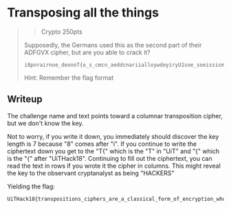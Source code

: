# Transposing all the things

> > Crypto 250pts
> 
> Supposedly, the Germans used this as the second part of their ADFGVX cipher, but are you able to crack it?
> 
> ```
> i8pnrairnoe_deonoT{o_s_cmcn_aeddcnariialloywdeyiryU1soe_soeissismeiHtsc_ca_r_irl_er}catpra_fphe__nnpknihesf_toawu__t 
> ```
> 
> Hint: Remember the flag format

## Writeup

The challenge name and text points toward a columnar transposition cipher, but we don't know the key.

Not to worry, if you write it down, you immediately should discover the key length is 7 because "8" comes after "i".
If you continue to write the ciphertext down you get to the "T{" which is the "T" in "UiT" and "{" which is the "{" after "UiTHack18".
Continuing to fill out the ciphertext, you can read the text in rows if you wrote it the cipher in columns.
This might reveal the key to the observant cryptanalyst as being "HACKERS"

Yielding the flag:

```
UiTHack18{transpositions_ciphers_are_a_classical_form_of_encryption_whose_ideas_are_widely_used_in_modern_encryption}
```
